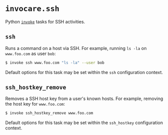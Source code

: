 # `invocare.ssh`

Python [`invoke`](http://www.pyinvoke.org/) tasks for SSH activities.

## `ssh`

Runs a command on a host via SSH.  For example, running `ls -la` on `www.foo.com` as user `bob`:

```sh
$ invoke ssh www.foo.com "ls -la" --user bob
```

Default options for this task may be set within the `ssh` configuration context.

## `ssh_hostkey_remove`

Removes a SSH host key from a user's known hosts.  For example, removing the host key for `www.foo.com`:

```sh
$ invoke ssh_hostkey_remove www.foo.com
```

Default options for this task may be set within the `ssh_hostkey` configuration context.
